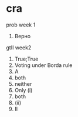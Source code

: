 # cra

prob
week 1
1. Верно

gtII
week2
1. True;True 
2. Voting under Borda rule
3. A
4. both
5. neither
6. Only (i)
7. both
8. (ii)
9. II
